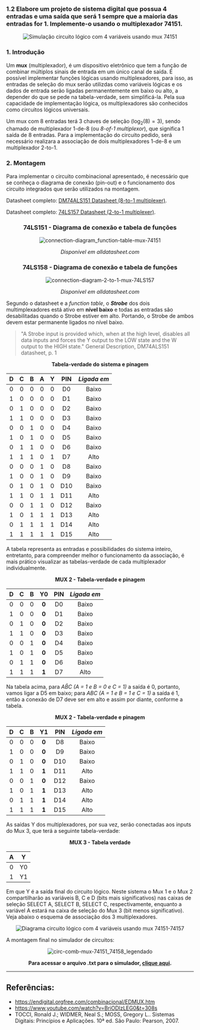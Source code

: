 ### 1.2 Elabore um projeto de sistema digital que possua 4 entradas e uma saída que será 1 sempre que a maioria das entradas for 1. Implemente-o usando o multiplexador 74151.

<div align="center">
  
  ![Simulação circuito lógico com 4 variáveis usando mux 74151](https://github.com/thearthurlima/EngenhariaEletrica/assets/115672061/1192f100-c4f9-4b67-b1ea-c6fd4c143bc7)
</div>

### 1. Introdução

Um **mux** (multiplexador), é um dispositivo eletrônico que tem a função de combinar múltiplos sinais de entrada em um único canal de saída. É possível implementar funções lógicas usando multiplexadores, para isso, as entradas de seleção do mux serão utilizdas como variáveis lógicas e os dados de entrada serão ligadas permanentemente em baixo ou alto, a depender do que se pede na tabela-verdade, sem simplificá-la. Pela sua capacidade de implementação lógica, os multiplexadores são conhecidos como circuitos lógicos universais.

Um mux com 8 entradas terá 3 chaves de seleção ($\log_2(8) = 3$), sendo chamado de multiplexador 1-de-8 (ou *8-of-1 multiplexor*), que significa 1 saída de 8 entradas. Para a implementação do circuito pedido, será necessário realizara a associação de dois multiplexadores 1-de-8 e um multiplexador 2-to-1.

### 2. Montagem

Para implementar o circuito combinacional apresentado, é necessário que se conheça o diagrama de conexão (pin-out) e o funcionamento dos circuito integrados que serão utilizados na montagem.

Datasheet completo: [DM74ALS151 Datasheet (8-to-1 multiplexer)](https://www.alldatasheet.com/datasheet-pdf/pdf/50940/FAIRCHILD/74151.html).

Datasheet completo: [74LS157 Datasheet (2-to-1 multiplexer)](https://www.alldatasheet.com/datasheet-pdf/pdf/27402/TI/74LS157.html).

<div align="center">
  
### 74LS151 - Diagrama de conexão e tabela de funções

![connection-diagram_function-table-mux-74151](https://github.com/thearthurlima/EngenhariaEletrica/assets/115672061/143e8a4a-b92c-4776-bbe0-21b1979459c4)
  
  *Disponível em alldatasheet.com*
</div>

<div align="center">
  
### 74LS158 - Diagrama de conexão e tabela de funções

  ![connection-diagram-2-to-1-mux-74LS157](https://github.com/thearthurlima/EngenhariaEletrica/assets/115672061/4559f4bd-16e4-4dac-9239-e863793cde6d)
  
  *Disponível em alldatasheet.com*
</div>


Segundo o datasheet e a *function table*, o ***Strobe*** dos dois multimplexadores está ativo em **nível baixo** e todas as entradas são desabilitadas quando o Strobe estiver em alto. Portando, o Strobe de ambos devem estar permanente ligados no nível baixo.

> "A Strobe input is provided which, when at the high level, disables all data inputs and forces the Y output to the LOW state and the W output to the HIGH state." General Description, DM74ALS151 datasheet, p. 1 

<div align="center">
<p><strong>Tabela-verdade do sistema e pinagem</strong></p>

| **D** | **C** | **B** | **A** | **Y** | **PIN** | *Ligada em* |
|:-----:|:-----:|:-----:|:-----:|:-----:|:------:|:-----------:|
|   0   |   0   |   0   |   0   |   0   |   D0   |    Baixo    |
|   1   |   0   |   0   |   0   |   0   |   D1   |    Baixo    |
|   0   |   1   |   0   |   0   |   0   |   D2   |    Baixo    |
|   1   |   1   |   0   |   0   |   0   |   D3   |    Baixo    |
|   0   |   0   |   1   |   0   |   0   |   D4   |    Baixo    |
|   1   |   0   |   1   |   0   |   0   |   D5   |    Baixo    |
|   0   |   1   |   1   |   0   |   0   |   D6   |    Baixo    |
|   1   |   1   |   1   |   0   |   1   |   D7   |    Alto     |
|   0   |   0   |   0   |   1   |   0   |   D8   |    Baixo    |
|   1   |   0   |   0   |   1   |   0   |   D9   |    Baixo    |
|   0   |   1   |   0   |   1   |   0   |   D10  |    Baixo    |
|   1   |   1   |   0   |   1   |   1   |   D11  |    Alto     |
|   0   |   0   |   1   |   1   |   0   |   D12  |    Baixo    |
|   1   |   0   |   1   |   1   |   1   |   D13  |    Alto     |
|   0   |   1   |   1   |   1   |   1   |   D14  |    Alto     |
|   1   |   1   |   1   |   1   |   1   |   D15  |    Alto     |
</div>

A tabela representa as entradas e possibilidades do sistema inteiro, entretanto, para compreender melhor o funcionamento da associação, é mais prático visualizar as tabelas-verdade de cada multiplexador individualmente.

<div align="center">
<p><strong>MUX 2 - Tabela-verdade e pinagem</strong></p>

| **D** | **C** | **B** | **Y0** | **PIN** | *Ligada em* |
|:-----:|:-----:|:-----:|:-----:|:------:|:-----------:|
|   0   |   0   |   0   | **0** |   D0   |    Baixo    |
|   1   |   0   |   0   | **0** |   D1   |    Baixo    |
|   0   |   1   |   0   | **0** |   D2   |    Baixo    |
|   1   |   1   |   0   | **0** |   D3   |    Baixo    |
|   0   |   0   |   1   | **0** |   D4   |    Baixo    |
|   1   |   0   |   1   | **0** |   D5   |    Baixo    |
|   0   |   1   |   1   | **0** |   D6   |    Baixo    |
|   1   |   1   |   1   | **1** |   D7   |    Alto     |
</div>

Na tabela acima, para ${A}\bar{B}{C}$ *(A = 1 e B = 0 e C = 1)* a saída é 0, portanto, vamos ligar a D5 em baixo; para ${A}{B}{C}$ *(A = 1 e B = 1 e C = 1)* a saída é 1, então a conexão de D7 deve ser em alto e assim por diante, conforme a tabela.

<div align="center">
<p><strong>MUX 2 - Tabela-verdade e pinagem</strong></p>

| **D** | **C** | **B** | **Y1** | **PIN** | *Ligada em* |
|:-----:|:-----:|:-----:|:-----:|:------:|:-----------:|
|   0   |   0   |   0   | **0** |   D8   |    Baixo    |
|   1   |   0   |   0   | **0** |   D9   |    Baixo    |
|   0   |   1   |   0   | **0** |   D10  |    Baixo    |
|   1   |   1   |   0   | **1** |   D11  |    Alto     |
|   0   |   0   |   1   | **0** |   D12  |    Baixo    |
|   1   |   0   |   1   | **1** |   D13  |    Alto     |
|   0   |   1   |   1   | **1** |   D14  |    Alto     |
|   1   |   1   |   1   | **1** |   D15  |    Alto     |
</div>

As saídas Y dos multiplexadores, por sua vez, serão conectadas aos inputs do Mux 3, que terá a seguinte tabela-verdade:

<div align="center">
<p><strong>MUX 3 - Tabela verdade</strong></p>

| **A** | **Y** |
|:-----:|:-----:|
|   0   |   Y0  |
|   1   |   Y1  |
</div>

Em que Y é a saída final do circuito lógico. Neste sistema o Mux 1 e o Mux 2 compartilharão as variáveis B, C e D (bits mais significativos) nas caixas de seleção SELECT A, SELECT B, SELECT C, respectivamente, enquanto a variável A estará na caixa de seleção do Mux 3 (bit menos significativo). Veja abaixo o esquema de associação dos 3 multiplexadores.

<div align="center">
  
  ![Diagrama circuito lógico com 4 variáveis usando mux 74151-74157](https://github.com/thearthurlima/EngenhariaEletrica/assets/115672061/023d81eb-0851-44d9-a168-7c4f8c32480a)
</div>

A montagem final no simulador de circuitos:

<div align="center">
  
  ![circ-comb-mux-74151_74158_legendado](https://github.com/thearthurlima/EngenhariaEletrica/assets/115672061/a1c9b17c-a3ec-478f-b631-9838a91ec409)
</div>

<div align="center">

**Para acessar o arquivo .txt para o simulador, [clique aqui](https://github.com/thearthurlima/EngenhariaEletrica/blob/main/LABCD/1-circ-combin-mux-74151/1-circ-combin-mux-74151.txt).**
</div>


___
## Referências:
- https://endigital.orgfree.com/combinacional/EDMUX.htm
- https://www.youtube.com/watch?v=BriODlzLEG0&t=308s
- TOCCI, Ronald J.; WIDMER, Neal S.; MOSS, Gregory L.. Sistemas Digitais: Princípios e Aplicações. 10ª ed. São Paulo: Pearson, 2007.